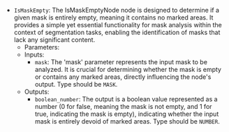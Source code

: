 - `IsMaskEmpty`: The IsMaskEmptyNode node is designed to determine if a given mask is entirely empty, meaning it contains no marked areas. It provides a simple yet essential functionality for mask analysis within the context of segmentation tasks, enabling the identification of masks that lack any significant content.
    - Parameters:
    - Inputs:
        - `mask`: The 'mask' parameter represents the input mask to be analyzed. It is crucial for determining whether the mask is empty or contains any marked areas, directly influencing the node's output. Type should be `MASK`.
    - Outputs:
        - `boolean_number`: The output is a boolean value represented as a number (0 for false, meaning the mask is not empty, and 1 for true, indicating the mask is empty), indicating whether the input mask is entirely devoid of marked areas. Type should be `NUMBER`.
